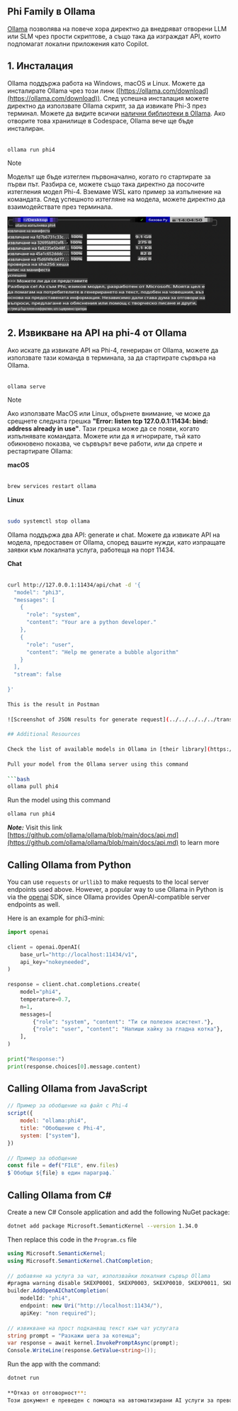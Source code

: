 ## Phi Family в Ollama

[Ollama](https://ollama.com) позволява на повече хора директно да внедряват отворени LLM или SLM чрез прости скриптове, а също така да изграждат API, които подпомагат локални приложения като Copilot.

## **1. Инсталация**

Ollama поддържа работа на Windows, macOS и Linux. Можете да инсталирате Ollama чрез този линк ([https://ollama.com/download](https://ollama.com/download)). След успешна инсталация можете директно да използвате Ollama скрипт, за да извикате Phi-3 през терминал. Можете да видите всички [налични библиотеки в Ollama](https://ollama.com/library). Ако отворите това хранилище в Codespace, Ollama вече ще бъде инсталиран.

```bash

ollama run phi4

```

> [!NOTE]
> Моделът ще бъде изтеглен първоначално, когато го стартирате за първи път. Разбира се, можете също така директно да посочите изтегления модел Phi-4. Вземаме WSL като пример за изпълнение на командата. След успешното изтегляне на модела, можете директно да взаимодействате през терминала.

![run](../../../../../translated_images/ollama_run.b0be611de61f3bb3b42e22205cedf6714b0335ba9288e71d985bf9024f3c20f5.bg.png)

## **2. Извикване на API на phi-4 от Ollama**

Ако искате да извикате API на Phi-4, генериран от Ollama, можете да използвате тази команда в терминала, за да стартирате сървъра на Ollama.

```bash

ollama serve

```

> [!NOTE]
> Ако използвате MacOS или Linux, обърнете внимание, че може да срещнете следната грешка **"Error: listen tcp 127.0.0.1:11434: bind: address already in use"**. Тази грешка може да се появи, когато изпълнявате командата. Можете или да я игнорирате, тъй като обикновено показва, че сървърът вече работи, или да спрете и рестартирате Ollama:

**macOS**

```bash

brew services restart ollama

```

**Linux**

```bash

sudo systemctl stop ollama

```

Ollama поддържа два API: generate и chat. Можете да извикате API на модела, предоставен от Ollama, според вашите нужди, като изпращате заявки към локалната услуга, работеща на порт 11434.

**Chat**

```bash

curl http://127.0.0.1:11434/api/chat -d '{
  "model": "phi3",
  "messages": [
    {
      "role": "system",
      "content": "Your are a python developer."
    },
    {
      "role": "user",
      "content": "Help me generate a bubble algorithm"
    }
  ],
  "stream": false
  
}'

This is the result in Postman

![Screenshot of JSON results for generate request](../../../../../translated_images/ollama_gen.bd58ab69d4004826e8cd31e17a3c59840df127b0a30ac9bb38325ac58c74caa5.bg.png)

## Additional Resources

Check the list of available models in Ollama in [their library](https://ollama.com/library).

Pull your model from the Ollama server using this command

```bash
ollama pull phi4
```

Run the model using this command

```bash
ollama run phi4
```

***Note:*** Visit this link [https://github.com/ollama/ollama/blob/main/docs/api.md](https://github.com/ollama/ollama/blob/main/docs/api.md) to learn more

## Calling Ollama from Python

You can use `requests` or `urllib3` to make requests to the local server endpoints used above. However, a popular way to use Ollama in Python is via the [openai](https://pypi.org/project/openai/) SDK, since Ollama provides OpenAI-compatible server endpoints as well.

Here is an example for phi3-mini:

```python
import openai

client = openai.OpenAI(
    base_url="http://localhost:11434/v1",
    api_key="nokeyneeded",
)

response = client.chat.completions.create(
    model="phi4",
    temperature=0.7,
    n=1,
    messages=[
        {"role": "system", "content": "Ти си полезен асистент."},
        {"role": "user", "content": "Напиши хайку за гладна котка"},
    ],
)

print("Response:")
print(response.choices[0].message.content)
```

## Calling Ollama from JavaScript 

```javascript
// Пример за обобщение на файл с Phi-4
script({
    model: "ollama:phi4",
    title: "Обобщение с Phi-4",
    system: ["system"],
})

// Пример за обобщение
const file = def("FILE", env.files)
$`Обобщи ${file} в един параграф.`
```

## Calling Ollama from C#

Create a new C# Console application and add the following NuGet package:

```bash
dotnet add package Microsoft.SemanticKernel --version 1.34.0
```

Then replace this code in the `Program.cs` file

```csharp
using Microsoft.SemanticKernel;
using Microsoft.SemanticKernel.ChatCompletion;

// добавяне на услуга за чат, използвайки локалния сървър Ollama
#pragma warning disable SKEXP0001, SKEXP0003, SKEXP0010, SKEXP0011, SKEXP0050, SKEXP0052
builder.AddOpenAIChatCompletion(
    modelId: "phi4",
    endpoint: new Uri("http://localhost:11434/"),
    apiKey: "non required");

// извикване на прост подканващ текст към чат услугата
string prompt = "Разкажи шега за котенца";
var response = await kernel.InvokePromptAsync(prompt);
Console.WriteLine(response.GetValue<string>());
```

Run the app with the command:

```bash
dotnet run

**Отказ от отговорност**:  
Този документ е преведен с помощта на автоматизирани AI услуги за превод. Въпреки че се стремим към точност, моля, имайте предвид, че автоматизираните преводи може да съдържат грешки или неточности. Оригиналният документ на неговия изходен език трябва да се счита за авторитетен източник. За критична информация се препоръчва професионален превод от човек. Не носим отговорност за каквито и да било недоразумения или погрешни интерпретации, произтичащи от използването на този превод.